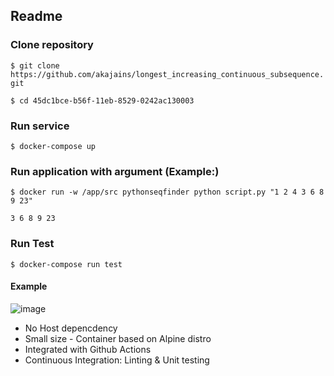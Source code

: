 ## Readme

### Clone repository 
`$ git clone https://github.com/akajains/longest_increasing_continuous_subsequence.git`

`$ cd 45dc1bce-b56f-11eb-8529-0242ac130003`
### Run service
`$ docker-compose up`

### Run application with argument (Example:)
`$ docker run -w /app/src pythonseqfinder python script.py "1 2 4 3 6 8 9 23"`

`3 6 8 9 23`
### Run Test
`$ docker-compose run test`

#### Example
![image](https://user-images.githubusercontent.com/7066357/118386516-4de40380-b65b-11eb-909c-a0e9ed42db54.png)

- No Host depencdency
- Small size - Container based on Alpine distro
- Integrated with Github Actions
- Continuous Integration: Linting & Unit testing
